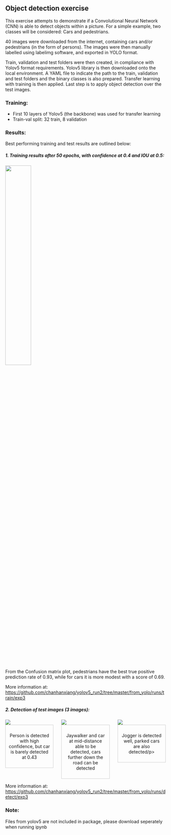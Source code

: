 ## Object detection exercise

This exercise attempts to demonstrate if a Convolutional Neural Network (CNN) is able to detect objects within a picture. For a simple example, two classes will be considered: Cars and pedestrians.

40 images were downloaded from the internet, containing cars and/or pedestrians (in the form of persons). The images were then manually labelled using labelimg software, and exported in YOLO format.

Train, validation and test folders were then created, in compliance with Yolov5 format requirements. Yolov5 library is then downloaded onto the local environment. A YAML file to indicate the path to the train, validation and test folders and the binary classes is also prepared. Transfer learning with training is then applied. Last step is to apply object detection over the test images.

### Training:

- First 10 layers of Yolov5 (the backbone) was used for transfer learning
- Train-val split: 32 train, 8 validation

### Results:

Best performing training and test results are outlined below:

<h5>1. Training results after 50 epochs, with confidence at 0.4 and IOU at 0.5:</h5>

<img src="https://github.com/chanhanxiang/yolov5_run2/assets/107524953/16b3f121-eda7-421f-af4c-a245f61bcbf1" width=40% height=40%>

From the Confusion matrix plot, pedestrians have the best true positive prediction rate of 0.93, while for cars it is more modest with a score of 0.69.

More information at: https://github.com/chanhanxiang/yolov5_run2/tree/master/from_yolo/runs/train/exp3

<h5>2. Detection of test images (3 images):</h5>


<div style="display: flex; justify-content: space-between;">
    <div style="width: 30%;">
        <img src="https://github.com/chanhanxiang/yolov5_run2/assets/107524953/d336e140-3e05-48c3-b679-8397d150e13a" style="max-width: 30%; height: auto; display: block;">
        <div style="border: 1px solid #ccc; padding: 10px;">
            <p style="text-align: center;">Person is detected with high confidence, but car is barely detected at 0.43</p>
        </div>
    </div>
    <div style="width: 30%;">
        <img src="https://github.com/chanhanxiang/yolov5_run2/assets/107524953/d34ec331-2e23-49a7-9a12-195c635156be" style="max-width: 30%; height: auto; display: block;">
        <div style="border: 1px solid #ccc; padding: 10px;">
            <p style="text-align: center;">Jaywalker and car at mid-distance able to be detected, cars further down the road can be detected</p>
        </div>
    </div>
    <div style="width: 30%;">
        <img src="https://github.com/chanhanxiang/yolov5_run2/assets/107524953/0bda7d7d-05cf-481d-ada4-c338116093d8" style="max-width: 30%; height: auto; display: block;">
        <div style="border: 1px solid #ccc; padding: 10px;">
            <p style="text-align: center;">Jogger is detected well, parked cars are also detected/p>
        </div>
    </div>
</div>


More information at: https://github.com/chanhanxiang/yolov5_run2/tree/master/from_yolo/runs/detect/exp3

### Note:

Files from yolov5 are not included in package, please download seperately when running ipynb
